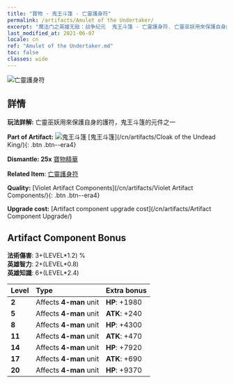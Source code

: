 ```yaml
---
title: "寶物 - 鬼王斗篷 - 亡靈護身符"
permalink: /artifacts/Amulet of the Undertaker/
excerpt: "魔法门之英雄无敌：战争纪元  鬼王斗篷 - 亡靈護身符. 亡靈巫妖用來保護自身的護符，鬼王斗篷的元件之一"
last_modified_at: 2021-06-07
locale: cn
ref: "Amulet of the Undertaker.md"
toc: false
classes: wide
---
```


 ![亡靈護身符](/images/t/artifact_40321.png)



## 詳情

 **玩法詳解:** 亡靈巫妖用來保護自身的護符，鬼王斗篷的元件之一

 **Part of Artifact:** ![鬼王斗篷](/images/t/icon_artifact_32.png) [鬼王斗篷](/cn/artifacts/Cloak of the Undead King/){: .btn .btn--era4}

 **Dismantle: 25x** [寶物精華](/cn/Items/con_905/)

 **Related Item**: [亡靈護身符](/cn/Items/art_129/)

 **Quality:** [Violet Artifact Components](/cn/artifacts/Violet Artifact Components/){: .btn .btn--era4}

 **Upgrade cost:** [Artifact component upgrade cost](/cn/artifacts/Artifact Component Upgrade/)

## Artifact Component Bonus

  **法術傷害**: 3+(LEVEL\*1.2) %<br/>**英雄智力**: 2+(LEVEL\*0.8)<br/>**英雄知識**: 6+(LEVEL\*2.4)

  |  Level  | Type |    Extra bonus  | 
  |:--------|:-----|:----------------| 
  | **2** | Affects **4-man** unit | **HP**: +1980 | 
  | **5** | Affects **4-man** unit | **ATK**: +240 | 
  | **8** | Affects **4-man** unit | **HP**: +4300 | 
  | **11** | Affects **4-man** unit | **ATK**: +470 | 
  | **14** | Affects **4-man** unit | **HP**: +7920 | 
  | **17** | Affects **4-man** unit | **ATK**: +690 | 
  | **20** | Affects **4-man** unit | **HP**: +9370 | 
